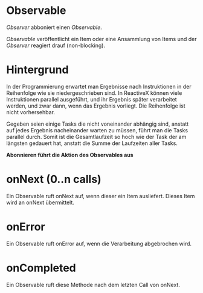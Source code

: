 Observable
===

_Observer_ abboniert einen _Observable_.

_Observable_ veröffentlicht ein Item oder eine Ansammlung von Items 
und der _Observer_ reagiert drauf (non-blocking).

Hintergrund
===

In der Programmierung erwartet man Ergebnisse nach Instruktionen in der Reihenfolge wie sie niedergeschrieben sind.
In ReactiveX können viele Instruktionen parallel ausgeführt, und ihr Ergebnis später verarbeitet werden, und zwar dann,
wenn das Ergebnis vorliegt. Die Reihenfolge ist nicht vorhersehbar.

Gegeben seien einige Tasks die nicht voneinander abhängig sind, anstatt auf jedes Ergebnis nacheinander warten zu müssen,
führt man die Tasks parallel durch. Somit ist die Gesamtlaufzeit so hoch wie der Task der am längsten gedauert hat,
anstatt die Summe der Laufzeiten aller Tasks.

**Abonnieren führt die Aktion des Observables aus**

onNext (0..n calls)
===
Ein Observable ruft onNext auf, wenn dieser ein Item ausliefert.
Dieses Item wird an onNext übermittelt.

onError
===
Ein Observable ruft onError auf, wenn die Verarbeitung abgebrochen wird.

onCompleted
===
Ein Observable ruft diese Methode nach dem letzten Call von onNext.
